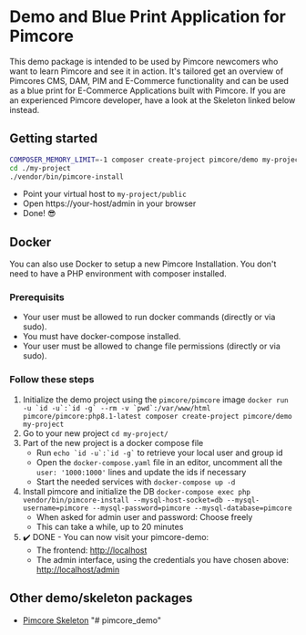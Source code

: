# Demo and Blue Print Application for Pimcore

This demo package is intended to be used by Pimcore newcomers who want to learn Pimcore and see it in action. 
It's tailored get an overview of Pimcores CMS, DAM, PIM and E-Commerce functionality and can be used as a blue print for 
E-Commerce Applications built with Pimcore. If you are an experienced Pimcore developer, have a look at the Skeleton linked below instead.

## Getting started 
```bash
COMPOSER_MEMORY_LIMIT=-1 composer create-project pimcore/demo my-project
cd ./my-project
./vendor/bin/pimcore-install
```

- Point your virtual host to `my-project/public` 
- Open https://your-host/admin in your browser
- Done! 😎


## Docker

You can also use Docker to setup a new Pimcore Installation.
You don't need to have a PHP environment with composer installed.

### Prerequisits

* Your user must be allowed to run docker commands (directly or via sudo).
* You must have docker-compose installed.
* Your user must be allowed to change file permissions (directly or via sudo).

### Follow these steps

1. Initialize the demo project using the `pimcore/pimcore` image
    ``docker run -u `id -u`:`id -g` --rm -v `pwd`:/var/www/html pimcore/pimcore:php8.1-latest composer create-project pimcore/demo my-project``
1. Go to your new project
    `cd my-project/`
1. Part of the new project is a docker compose file
    * Run `` echo `id -u`:`id -g` `` to retrieve your local user and group id
    * Open the `docker-compose.yaml` file in an editor, uncomment all the `user: '1000:1000'` lines and update the ids if necessary
    * Start the needed services with `docker-compose up -d`
1. Install pimcore and initialize the DB
    `docker-compose exec php vendor/bin/pimcore-install --mysql-host-socket=db --mysql-username=pimcore --mysql-password=pimcore --mysql-database=pimcore`
    * When asked for admin user and password: Choose freely
    * This can take a while, up to 20 minutes
1. :heavy_check_mark: DONE - You can now visit your pimcore-demo:
    * The frontend: <http://localhost>
    * The admin interface, using the credentials you have chosen above:
      <http://localhost/admin>


## Other demo/skeleton packages
- [Pimcore Skeleton](https://github.com/pimcore/skeleton/)
"# pimcore_demo" 
